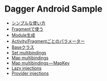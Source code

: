 Dagger Android Sample
===

* [シンプルな使い方](simpleapp/)
* [Fragmentで使う](simplefragment/)
* [Module生成](createmodule/)
* [Activity/Fragmentごとのパラメーター](parameter/)
* [Baseクラス](baseclass/)
* [Set multibindings](multiset/)
* [Map multibindings](multimap/)
* [Map multibindings — MapKey](mapkey/)
* [Lazy injections](lazy/)
* [Provider injections](provider/)

